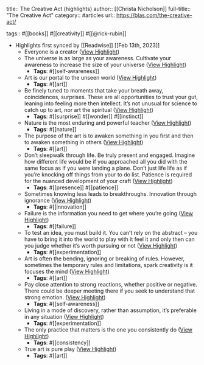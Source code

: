 title:: The Creative Act (highlights)
author:: [[Christa Nicholson]]
full-title:: "The Creative Act"
category:: #articles
url:: https://blas.com/the-creative-act/

tags:: #[[books]] #[[creativity]] #[[@rick-rubin]]

- Highlights first synced by [[Readwise]] [[Feb 13th, 2023]]
	- Everyone is a creator ([View Highlight](https://read.readwise.io/read/01gs4e9vnk1gf3meg06bsrf2qy))
	- The universe is as large as your awareness. Cultivate your awareness to increase the size of your universe ([View Highlight](https://read.readwise.io/read/01gs4ea2apkkzh2vkm2s1b3dk1))
		- **Tags**: #[[self-awareness]]
	- Art is our portal to the unseen world ([View Highlight](https://read.readwise.io/read/01gs4eaax5z5athfpctrj0szzq))
		- **Tags**: #[[art]]
	- Be finely tuned to moments that take your breath away, coincidences, surprises. These are all opportunities to trust your gut, leaning into feeling more then intellect. It’s not unusual for science to catch up to art, nor art the spiritual ([View Highlight](https://read.readwise.io/read/01gs4eayb904gwpgptvtbqyz0t))
		- **Tags**: #[[surprise]] #[[wonder]] #[[instinct]]
	- Nature is the most enduring and powerful teacher ([View Highlight](https://read.readwise.io/read/01gs4ejh4nq4xpghge54ayrwb6))
		- **Tags**: #[[nature]]
	- The purpose of the art is to awaken something in you first and then to awaken something in others ([View Highlight](https://read.readwise.io/read/01gs4eknq5qsdz80jwz79zachc))
		- **Tags**: #[[art]]
	- Don’t sleepwalk through life. Be truly present and engaged. Imagine how different life would be if you approached all you did with the same focus as if you were landing a plane. Don’t just life life as if you’re knocking off things from your to do list. Patience is required for the nuanced development of your craft ([View Highlight](https://read.readwise.io/read/01gs4erhnnndv0zxtvg56qt987))
		- **Tags**: #[[presence]] #[[patience]]
	- Sometimes knowing less leads to breakthroughs. Innovation through ignorance ([View Highlight](https://read.readwise.io/read/01gs4etca5fzts0ea8sxj78t5t))
		- **Tags**: #[[innovation]]
	- Failure is the information you need to get where you’re going ([View Highlight](https://read.readwise.io/read/01gs4eyvvvnkx0c2zy2kznjf7n))
		- **Tags**: #[[failure]]
	- To test an idea, you must build it. You can’t rely on the abstract – you have to bring it into the world to play with it feel it and only then can you judge whether it’s worth pursuing or not ([View Highlight](https://read.readwise.io/read/01gs4ez567zf7pa89mnewjrfpy))
		- **Tags**: #[[experimentation]]
	- Art is often the bending, ignoring or breaking of rules. However, sometimes the temporary rules and limitations, spark creativity is it focuses the mind ([View Highlight](https://read.readwise.io/read/01gs4ezrt971nrgy9zcf8xw5h8))
		- **Tags**: #[[art]]
	- Pay close attention to strong reactions, whether positive or negative. There could be deeper meeting there if you seek to understand that strong emotion. ([View Highlight](https://read.readwise.io/read/01gs4ezztf0r6991p5rc0k217h))
		- **Tags**: #[[self-awareness]]
	- Living in a mode of discovery, rather than assumption, it’s preferable in any situation ([View Highlight](https://read.readwise.io/read/01gs4f0fd21xsweeh7d6qt06gq))
		- **Tags**: #[[experimentation]]
	- The only practice that matters is the one you consistently do ([View Highlight](https://read.readwise.io/read/01gs4f17wy04xppk6bddvax3rq))
		- **Tags**: #[[consistency]]
	- True art is pure play ([View Highlight](https://read.readwise.io/read/01gs4f258aamgkqk2fxx4czvep))
		- **Tags**: #[[art]]